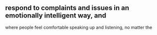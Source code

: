 ## respond to complaints and issues in an emotionally intelligent way, and

where people feel comfortable speaking up and listening, no matter the